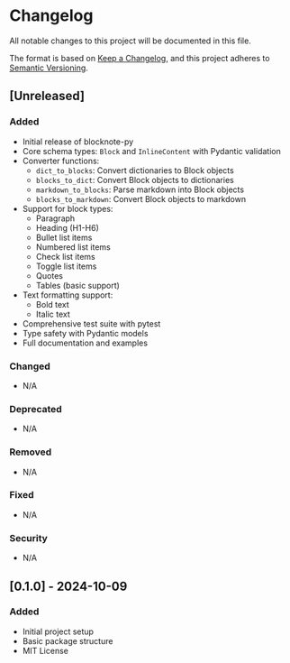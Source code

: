 # Changelog

All notable changes to this project will be documented in this file.

The format is based on [Keep a Changelog](https://keepachangelog.com/en/1.0.0/),
and this project adheres to [Semantic Versioning](https://semver.org/spec/v2.0.0.html).

## [Unreleased]

### Added
- Initial release of blocknote-py
- Core schema types: `Block` and `InlineContent` with Pydantic validation
- Converter functions:
  - `dict_to_blocks`: Convert dictionaries to Block objects
  - `blocks_to_dict`: Convert Block objects to dictionaries
  - `markdown_to_blocks`: Parse markdown into Block objects
  - `blocks_to_markdown`: Convert Block objects to markdown
- Support for block types:
  - Paragraph
  - Heading (H1-H6)
  - Bullet list items
  - Numbered list items
  - Check list items
  - Toggle list items
  - Quotes
  - Tables (basic support)
- Text formatting support:
  - Bold text
  - Italic text
- Comprehensive test suite with pytest
- Type safety with Pydantic models
- Full documentation and examples

### Changed
- N/A

### Deprecated
- N/A

### Removed
- N/A

### Fixed
- N/A

### Security
- N/A

## [0.1.0] - 2024-10-09

### Added
- Initial project setup
- Basic package structure
- MIT License
